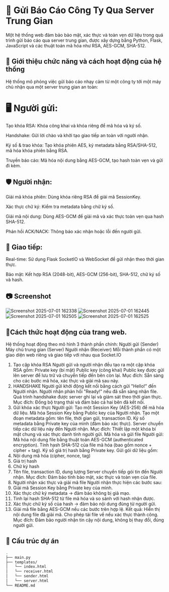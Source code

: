 # 📘 Gửi Báo Cáo Công Ty Qua Server Trung Gian
Một hệ thống web đảm bảo bảo mật, xác thực và toàn vẹn dữ liệu trong quá trình gửi báo cáo qua server trung gian, được xây dựng bằng Python, Flask, JavaScript và các thuật toán mã hóa như RSA, AES-GCM, SHA-512.

## 🚀 Giới thiệu chức năng và cách hoạt động của hệ thống
Hệ thống mô phỏng việc gửi báo cáo nhạy cảm từ một công ty tới một máy chủ nhận qua một server trung gian an toàn:

# 🖥️ Người gửi:
Tạo khóa RSA: Khóa công khai và khóa riêng để mã hóa và ký số.

Handshake: Gửi lời chào và khởi tạo giao tiếp an toàn với người nhận.

Ký số & trao khóa: Tạo khóa phiên AES, ký metadata bằng RSA/SHA-512, mã hóa khóa phiên bằng RSA.

Truyền báo cáo: Mã hóa nội dung bằng AES-GCM, tạo hash toàn vẹn và gửi đi kèm.

## 🛡️ Người nhận:
Giải mã khóa phiên: Dùng khóa riêng RSA để giải mã SessionKey.

Xác thực chữ ký: Kiểm tra metadata bằng chữ ký số.

Giải mã nội dung: Dùng AES-GCM để giải mã và xác thực toàn vẹn qua hash SHA-512.

Phản hồi ACK/NACK: Thông báo xác nhận hoặc lỗi đến người gửi.

## 📡 Giao tiếp:
Real-time: Sử dụng Flask SocketIO và WebSocket để gửi nhận theo thời gian thực.

Bảo mật: Kết hợp RSA (2048-bit), AES-GCM (256-bit), SHA-512, chữ ký số và hash.

## 📷 Screenshot
![Screenshot 2025-07-01 162338](https://github.com/user-attachments/assets/a017e0ad-73ee-459a-849a-e4fa9f82de5e)
![Screenshot 2025-07-01 162445](https://github.com/user-attachments/assets/d83409f1-ca0e-47ce-9e0a-4bfc315cc13a)
![Screenshot 2025-07-01 162505](https://github.com/user-attachments/assets/65053111-ce03-4759-bb7f-598e006a1497)
![Screenshot 2025-07-01 162525](https://github.com/user-attachments/assets/c1a7a72e-1a9b-4205-abcd-2ac8eadf0f36)

## 🚀Cách thức hoạt động của trang web. 
Hệ thống hoạt động theo mô hình 3 thành phần chính:
Người gửi (Sender)
Máy chủ trung gian (Server)
Người nhận (Receiver)
Mỗi thành phần có một giao diện web riêng và giao tiếp với nhau qua Socket.IO
1.	Tạo cặp khóa RSA 
Người gửi và người nhận đều tạo ra một cặp khóa RSA gồm:
Private key (bí mật)
Public key (công khai)
Public key được gửi lên server để lưu trữ và chuyển tiếp đến bên còn lại.
Mục đích: Sẵn sàng cho các bước mã hóa, xác thực và giải mã sau này.
2.	HANDSHAKE
Người gửi khởi động kết nối bằng cách gửi "Hello!" đến Người nhận.
Người nhận phản hồi "Ready!" nếu đã sẵn sàng nhận file.
Quá trình handshake được server ghi lại và giám sát theo thời gian thực.
Mục đích: Đồng bộ trạng thái và đảm bảo cả hai bên đã kết nối.
3.	Gửi khóa xác thực
Người gửi:
Tạo một Session Key (AES-256) để mã hóa dữ liệu.
Mã hóa Session Key bằng Public key của Người nhận.
Tạo một đoạn metadata gồm: tên file, thời gian gửi, transaction ID.
Ký số metadata bằng Private key của mình (đảm bảo xác thực).
Server chuyển tiếp các dữ liệu này đến Người nhận.
Mục đích: Thiết lập một khóa bí mật chung và xác thực danh tính người gửi.
Mã hóa và gửi file
Người gửi:
Mã hóa nội dung file bằng thuật toán AES-GCM (authenticated encryption).
Tính hash SHA-512 của file mã hóa (bao gồm nonce + cipher + tag).
Ký số giá trị hash bằng Private key.
Gửi gói dữ liệu gồm:
1.	Nội dung mã hóa (cipher, nonce, tag)
2.	Giá trị hash
3.	Chữ ký hash
4.	Tên file, transaction ID, dung lượng
Server chuyển tiếp gói tin đến Người nhận.
Mục đích: Đảm bảo tính bảo mật, xác thực và toàn vẹn của file.
4.	Người nhận xác thực và giải mã file
Người nhận thực hiện các bước sau:
1.	Giải mã Session Key bằng Private key của mình.
2.	Xác thực chữ ký metadata → đảm bảo không bị giả mạo.
3.	Tính lại hash SHA-512 từ file mã hóa và so sánh với hash nhận được.
4.	Xác thực chữ ký số của hash → đảm bảo nội dung đúng từ người gửi.
5.	Giải mã file bằng AES-GCM nếu các bước trên hợp lệ.
Kết quả:
Hiển thị nội dung file đã giải mã.
Cho phép tải file về nếu xác thực thành công.
Mục đích: Đảm bảo người nhận tin cậy nội dung, không bị thay đổi, đúng người gửi.

## 📁 Cấu trúc dự án

```bash
.
├── main.py
├── templates/
│   └── index.html
│   └── receiver.html
│   └── sender.html
│   └── server.html  
└── README.md
